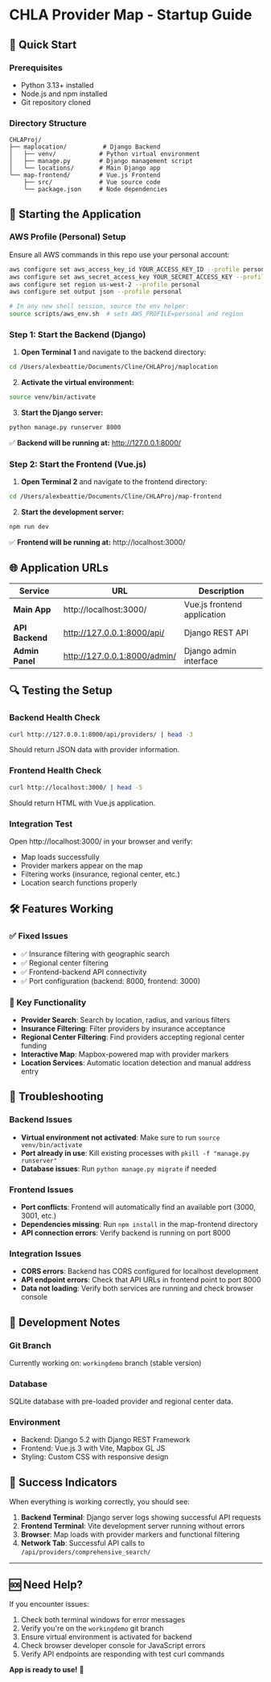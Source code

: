 # CHLA Provider Map - Startup Guide

## 🚀 Quick Start

### Prerequisites
- Python 3.13+ installed
- Node.js and npm installed
- Git repository cloned

### Directory Structure
```
CHLAProj/
├── maplocation/          # Django Backend
│   ├── venv/            # Python virtual environment
│   ├── manage.py        # Django management script
│   └── locations/       # Main Django app
└── map-frontend/        # Vue.js Frontend
    ├── src/             # Vue source code
    └── package.json     # Node dependencies
```

## 🔧 Starting the Application

### AWS Profile (Personal) Setup

Ensure all AWS commands in this repo use your personal account:

```bash
aws configure set aws_access_key_id YOUR_ACCESS_KEY_ID --profile personal
aws configure set aws_secret_access_key YOUR_SECRET_ACCESS_KEY --profile personal
aws configure set region us-west-2 --profile personal
aws configure set output json --profile personal

# In any new shell session, source the env helper:
source scripts/aws_env.sh  # sets AWS_PROFILE=personal and region
```

### Step 1: Start the Backend (Django)

1. **Open Terminal 1** and navigate to the backend directory:
```bash
cd /Users/alexbeattie/Documents/Cline/CHLAProj/maplocation
```

2. **Activate the virtual environment:**
```bash
source venv/bin/activate
```

3. **Start the Django server:**
```bash
python manage.py runserver 8000
```

✅ **Backend will be running at:** http://127.0.0.1:8000/

### Step 2: Start the Frontend (Vue.js)

1. **Open Terminal 2** and navigate to the frontend directory:
```bash
cd /Users/alexbeattie/Documents/Cline/CHLAProj/map-frontend
```

2. **Start the development server:**
```bash
npm run dev
```

✅ **Frontend will be running at:** http://localhost:3000/

## 🌐 Application URLs

| Service | URL | Description |
|---------|-----|-------------|
| **Main App** | http://localhost:3000/ | Vue.js frontend application |
| **API Backend** | http://127.0.0.1:8000/api/ | Django REST API |
| **Admin Panel** | http://127.0.0.1:8000/admin/ | Django admin interface |

## 🔍 Testing the Setup

### Backend Health Check
```bash
curl http://127.0.0.1:8000/api/providers/ | head -3
```
Should return JSON data with provider information.

### Frontend Health Check
```bash
curl http://localhost:3000/ | head -5
```
Should return HTML with Vue.js application.

### Integration Test
Open http://localhost:3000/ in your browser and verify:
- Map loads successfully
- Provider markers appear on the map
- Filtering works (insurance, regional center, etc.)
- Location search functions properly

## 🛠️ Features Working

### ✅ Fixed Issues
- ✅ Insurance filtering with geographic search
- ✅ Regional center filtering 
- ✅ Frontend-backend API connectivity
- ✅ Port configuration (backend: 8000, frontend: 3000)

### 🎯 Key Functionality
- **Provider Search**: Search by location, radius, and various filters
- **Insurance Filtering**: Filter providers by insurance acceptance
- **Regional Center Filtering**: Find providers accepting regional center funding  
- **Interactive Map**: Mapbox-powered map with provider markers
- **Location Services**: Automatic location detection and manual address entry

## 🚨 Troubleshooting

### Backend Issues
- **Virtual environment not activated**: Make sure to run `source venv/bin/activate`
- **Port already in use**: Kill existing processes with `pkill -f "manage.py runserver"`
- **Database issues**: Run `python manage.py migrate` if needed

### Frontend Issues  
- **Port conflicts**: Frontend will automatically find an available port (3000, 3001, etc.)
- **Dependencies missing**: Run `npm install` in the map-frontend directory
- **API connection errors**: Verify backend is running on port 8000

### Integration Issues
- **CORS errors**: Backend has CORS configured for localhost development
- **API endpoint errors**: Check that API URLs in frontend point to port 8000
- **Data not loading**: Verify both services are running and check browser console

## 📝 Development Notes

### Git Branch
Currently working on: `workingdemo` branch (stable version)

### Database
SQLite database with pre-loaded provider and regional center data.

### Environment
- Backend: Django 5.2 with Django REST Framework
- Frontend: Vue.js 3 with Vite, Mapbox GL JS
- Styling: Custom CSS with responsive design

## 🎉 Success Indicators

When everything is working correctly, you should see:

1. **Backend Terminal**: Django server logs showing successful API requests
2. **Frontend Terminal**: Vite development server running without errors  
3. **Browser**: Map loads with provider markers and functional filtering
4. **Network Tab**: Successful API calls to `/api/providers/comprehensive_search/`

---

## 🆘 Need Help?

If you encounter issues:
1. Check both terminal windows for error messages
2. Verify you're on the `workingdemo` git branch
3. Ensure virtual environment is activated for backend
4. Check browser developer console for JavaScript errors
5. Verify API endpoints are responding with test curl commands

**App is ready to use!** 🎉
